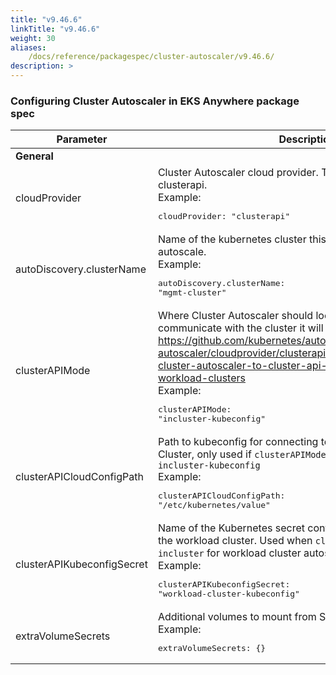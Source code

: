 ```yaml
---
title: "v9.46.6"
linkTitle: "v9.46.6"
weight: 30
aliases:
    /docs/reference/packagespec/cluster-autoscaler/v9.46.6/
description: >
---
```


### Configuring Cluster Autoscaler in EKS Anywhere package spec

| Parameter | Description | Default |
|---|---|---|
|**General**|||
| cloudProvider | Cluster Autoscaler cloud provider. This should always be clusterapi. <br/>Example:<br/> <pre>cloudProvider: "clusterapi"</pre>| "clusterapi"
| autoDiscovery.clusterName | Name of the kubernetes cluster this autoscaler package should autoscale. <br/>Example:<br/> <pre>autoDiscovery.clusterName: "mgmt-cluster"</pre>| false
| clusterAPIMode | Where Cluster Autoscaler should look for a kubeconfig to communicate with the cluster it will manage. See https://github.com/kubernetes/autoscaler/blob/master/cluster-autoscaler/cloudprovider/clusterapi/README.md#connecting-cluster-autoscaler-to-cluster-api-management-and-workload-clusters <br/>Example:<br/> <pre>clusterAPIMode: "incluster-kubeconfig"</pre>| "incluster-incluster"
| clusterAPICloudConfigPath | Path to kubeconfig for connecting to Cluster API Management Cluster, only used if `clusterAPIMode=kubeconfig-kubeconfig or incluster-kubeconfig` <br/>Example:<br/> <pre>clusterAPICloudConfigPath: "/etc/kubernetes/value"</pre>| "/etc/kubernetes/mgmt-kubeconfig"
| clusterAPIKubeconfigSecret | Name of the Kubernetes secret containing the kubeconfig for the workload cluster. Used when `clusterAPIMode=kubeconfig-incluster` for workload cluster autoscaling. <br/>Example:<br/> <pre>clusterAPIKubeconfigSecret: "workload-cluster-kubeconfig"</pre>| ""
| extraVolumeSecrets | Additional volumes to mount from Secrets. <br/>Example:<br/> <pre>extraVolumeSecrets: {}</pre>| {}

